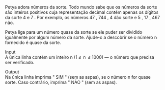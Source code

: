Petya adora números da sorte. Todo mundo sabe que os números da sorte são inteiros positivos cuja representação decimal contém apenas os dígitos da sorte 4 e 7 . Por exemplo, os números 47 , 744 , 4 dão sorte e 5 , 17 , 467 não.

Petya liga para um número quase da sorte se ele puder ser dividido igualmente por algum número da sorte. Ajude-o a descobrir se o número n fornecido é quase da sorte.

Input  
A única linha contém um inteiro n (1 ≤  n  ≤ 1000) — o número que precisa ser verificado.

Output  
Na única linha imprima " SIM " (sem as aspas), se o número n for quase sorte. Caso contrário, imprima " NÃO " (sem as aspas).
